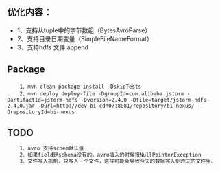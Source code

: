 ## 优化内容：
* 1、支持从tuple中的字节数组（BytesAvroParse）
* 2、支持目录日期变量（SimpleFileNameFormat）
* 3、支持hdfs 文件 append
## Package
```
    1、mvn clean package install -DskipTests
    2、mvn deploy:deploy-file -DgroupId=com.alibaba.jstorm -DartifactId=jstorm-hdfs -Dversion=2.4.0 -Dfile=target/jstorm-hdfs-2.4.0.jar -Durl=http://dev-bi-cdh07:8081/repository/bi-nexus/ -DrepositoryId=bi-nexus
```
## TODO
```dtd
    1、avro 支持schem默认值
    2、如果field是schema没有的，avro插入的时候报NullPointerException
    3、文件写入机制，只写入一个文件，这样可能会导致今天的数据写入到昨天的文件里。
```